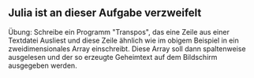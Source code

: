 ## **Julia ist an dieser Aufgabe verzweifelt**

Übung:
Schreibe ein Programm "Transpos", das eine Zeile aus einer 
Textdatei Ausliest und diese Zeile ähnlich wie im obigem Beispiel in ein zweidimensionales Array einschreibt. Diese Array soll dann spaltenweise ausgelesen und der 
so erzeugte Geheimtext auf dem Bildschirm ausgegeben werden. 